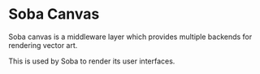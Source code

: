 # Soba Canvas

Soba canvas is a middleware layer which provides multiple backends for rendering vector art.

This is used by Soba to render its user interfaces.